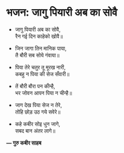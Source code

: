 # भजन: जागु पियारी अब का सोवै

- जागु पियारी अब का सोवै,\
  रैन गई दिन काहेको खोवै॥

- जिन जागा तिन मानिक पाया,\
  तै बौरी सब सोये गंवाया॥

- पिया तेरे चतुर तू मूरख नारी,\
  कबहु न पिया की सेज सँवारी॥

- तें बौरी बौरा पन कीन्है,\
  भर जोवन आपन पिया न चीन्है॥

- जाग देख पिया सेज न तेरे,\
  तोहि छोड़ उठ गये सवेरे॥

- कहे कबीर सोइ धुन जागे,\
  सबद बान अंतर लागे॥

**— गुरु कबीर साहब**
